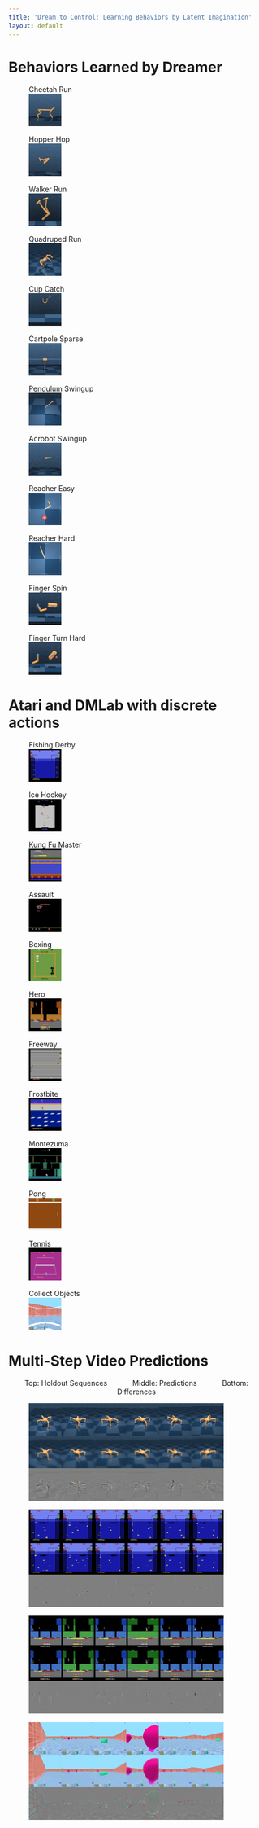```yaml
---
title: 'Dream to Control: Learning Behaviors by Latent Imagination'
layout: default
---
```


# Behaviors Learned by Dreamer

<div class="figure-grid">
<figure><figcaption>Cheetah Run</figcaption><img src="/assets/behavior/dmc-cheetah-run.gif"/></figure>
<figure><figcaption>Hopper Hop</figcaption><img src="/assets/behavior/dmc-hopper-hop.gif"/></figure>
<figure><figcaption>Walker Run</figcaption><img src="/assets/behavior/dmc-walker-run.gif"/></figure>
<figure><figcaption>Quadruped Run</figcaption><img src="/assets/behavior/dmc-quadruped-run.gif"/></figure>
<figure><figcaption>Cup Catch</figcaption><img src="/assets/behavior/dmc-cup-catch.gif"/></figure>
<figure><figcaption>Cartpole Sparse</figcaption><img src="/assets/behavior/dmc-cartpole-swingup-sparse.gif"/></figure>
<figure><figcaption>Pendulum Swingup</figcaption><img src="/assets/behavior/dmc-pendulum-swingup.gif"/></figure>
<figure><figcaption>Acrobot Swingup</figcaption><img src="/assets/behavior/dmc-acrobot-swingup.gif"/></figure>
<figure><figcaption>Reacher Easy</figcaption><img src="/assets/behavior/dmc-reacher-easy.gif"/></figure>
<figure><figcaption>Reacher Hard</figcaption><img src="/assets/behavior/dmc-reacher-hard.gif"/></figure>
<figure><figcaption>Finger Spin</figcaption><img src="/assets/behavior/dmc-finger-spin.gif"/></figure>
<figure><figcaption>Finger Turn Hard</figcaption><img src="/assets/behavior/dmc-finger-turn-hard.gif"/></figure>
</div>

# Atari and DMLab with discrete actions

<div class="figure-grid">
<figure><figcaption>Fishing Derby</figcaption><img src="/assets/behavior/atari-fishing-derby.gif"/></figure>
<figure><figcaption>Ice Hockey</figcaption><img src="/assets/behavior/atari-ice-hockey.gif"/></figure>
<figure><figcaption>Kung Fu Master</figcaption><img src="/assets/behavior/atari-kungfu-master.gif"/></figure>
<figure><figcaption>Assault</figcaption><img src="/assets/behavior/atari-assault.gif"/></figure>
<figure><figcaption>Boxing</figcaption><img src="/assets/behavior/atari-boxing.gif"/></figure>
<figure><figcaption>Hero</figcaption><img src="/assets/behavior/atari-hero.gif"/></figure>
<figure><figcaption>Freeway</figcaption><img src="/assets/behavior/atari-freeway.gif"/></figure>
<figure><figcaption>Frostbite</figcaption><img src="/assets/behavior/atari-frostbite.gif"/></figure>
<figure><figcaption>Montezuma</figcaption><img src="/assets/behavior/atari-montezuma.gif"/></figure>
<figure><figcaption>Pong</figcaption><img src="/assets/behavior/atari-pong.gif"/></figure>
<figure><figcaption>Tennis</figcaption><img src="/assets/behavior/atari-tennis.gif"/></figure>
<figure><figcaption>Collect Objects</figcaption><img src="/assets/behavior/dmlab-collect.gif"/></figure>
</div>

# Multi-Step Video Predictions

<center style="margin-bottom: 1em;">
Top: Holdout Sequences
<span style="display: inline-block; width: 3em;"></span>
Middle: Predictions
<span style="display: inline-block; width: 3em;"></span>
Bottom: Differences
</center>

<figure><img src="/assets/pred/quadruped.gif" /></figure>
<figure><img src="/assets/pred/fishing-derby.gif" /></figure>
<figure><img src="/assets/pred/hero.gif" /></figure>
<figure><img src="/assets/pred/collect.gif" /></figure>
